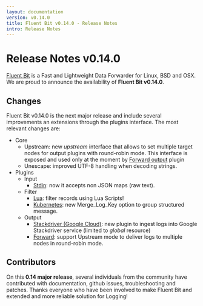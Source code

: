 ```yaml
---
layout: documentation
version: v0.14.0
title: Fluent Bit v0.14.0 - Release Notes
intro: Release Notes
---
```


# Release Notes v0.14.0

[Fluent Bit](http://fluentbit.io) is a Fast and Lightweight Data Forwarder for Linux, BSD and OSX. We are proud to announce the availability of __Fluent Bit v0.14.0__.

## Changes

Fluent Bit v0.14.0 is the next major release and include several improvements an extensions through the plugins interface. The most relevant changes are:

  - Core
    - Upstream: new _upstream_ interface that allows to set multiple target nodes for output plugins with round-robin mode. This interface is exposed and used only at the moment by [Forward output](https://docs.fluentbit.io/manual/v/0.14/output/forward) plugin
    - Unescape: improved UTF-8 handling when decoding strings.
  - Plugins
    - Input
      - [Stdin](https://docs.fluentbit.io/manual/input/stdin): now it accepts non JSON maps (raw text).
    - Filter
      - [Lua](https://docs.fluentbit.io/manual/filter/lua): filter records using Lua Scripts!
      - [Kubernetes](https://docs.fluentbit.io/manual/filter/kubernetes): new Merge\_Log\_Key option to group structured message.
    - Output
      - [Stackdriver (Google Cloud)](https://docs.fluentbit.io/manual/output/stackdriver): new plugin to ingest logs into Google Stackdriver service (limited to _global_ resource)
      - [Forward](https://docs.fluentbit.io/manual/output/forward): support Upstream mode to deliver logs to multiple nodes in round-robin mode.

## Contributors

On this __0.14 major release__, several individuals from the community have contributed with documentation, github issues, troubleshooting and patches. Thanks everyone who have been involved to make Fluent Bit and extended and more reliable solution for Logging!
